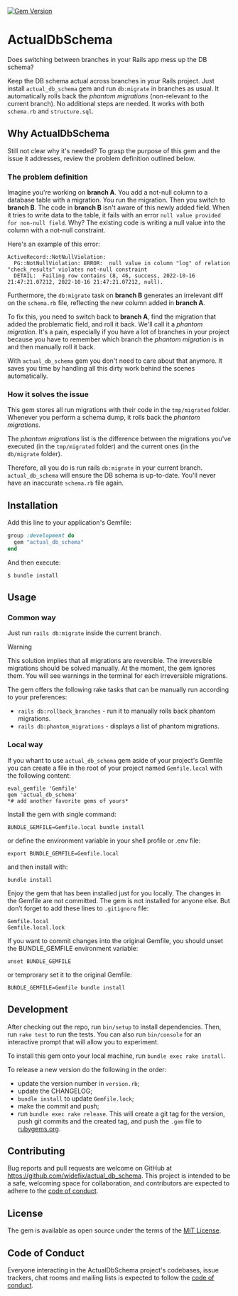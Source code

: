 [![Gem Version](https://badge.fury.io/rb/actual_db_schema.svg)](https://badge.fury.io/rb/actual_db_schema)

# ActualDbSchema

Does switching between branches in your Rails app mess up the DB schema?

Keep the DB schema actual across branches in your Rails project. Just install `actual_db_schema` gem and run `db:migrate` in branches as usual. It automatically rolls back the *phantom migrations* (non-relevant to the current branch). No additional steps are needed. It works with both `schema.rb` and `structure.sql`.

## Why ActualDbSchema

Still not clear why it's needed? To grasp the purpose of this gem and the issue it addresses, review the problem definition outlined below.

### The problem definition

Imagine you're working on **branch A**. You add a not-null column to a database table with a migration. You run the migration. Then you switch to **branch B**. The code in **branch B** isn't aware of this newly added field. When it tries to write data to the table, it fails with an error `null value provided for non-null field`. Why? The existing code is writing a null value into the column with a not-null constraint.

Here's an example of this error:

    ActiveRecord::NotNullViolation:
      PG::NotNullViolation: ERROR:  null value in column "log" of relation "check_results" violates not-null constraint
      DETAIL:  Failing row contains (8, 46, success, 2022-10-16 21:47:21.07212, 2022-10-16 21:47:21.07212, null).

Furthermore, the `db:migrate` task on **branch B** generates an irrelevant diff on the `schema.rb` file, reflecting the new column added in **branch A**.

To fix this, you need to switch back to **branch A**, find the migration that added the problematic field, and roll it back. We'll call it a *phantom migration*. It's a pain, especially if you have a lot of branches in your project because you have to remember which branch the *phantom migration* is in and then manually roll it back.

With `actual_db_schema` gem you don't need to care about that anymore. It saves you time by handling all this dirty work behind the scenes automatically.

### How it solves the issue

This gem stores all run migrations with their code in the `tmp/migrated` folder. Whenever you perform a schema dump, it rolls back the *phantom migrations*.

The *phantom migrations* list is the difference between the migrations you've executed (in the `tmp/migrated` folder) and the current ones (in the `db/migrate` folder).

Therefore, all you do is run rails `db:migrate` in your current branch. `actual_db_schema` will ensure the DB schema is up-to-date. You'll never have an inaccurate `schema.rb` file again.

## Installation

Add this line to your application's Gemfile:

```ruby
group :development do
  gem "actual_db_schema"
end
```

And then execute:

    $ bundle install

## Usage

### Common way

Just run `rails db:migrate` inside the current branch.

> [!WARNING]
> This solution implies that all migrations are reversible. The irreversible migrations should be solved manually. At the moment, the gem ignores them. You will see warnings in the terminal for each irreversible migrations.

The gem offers the following rake tasks that can be manually run according to your preferences:
- `rails db:rollback_branches` - run it to manually rolls back phantom migrations.
- `rails db:phantom_migrations` - displays a list of phantom migrations.

### Local way

If you whant to use `actual_db_schema` gem aside of your project's Gemfile you can create a file in the root of your project named `Gemfile.local` with the following content:

```
eval_gemfile 'Gemfile'
gem 'actual_db_schema'
*# add another favorite gems of yours*
```

Install the gem with single command:

```
BUNDLE_GEMFILE=Gemfile.local bundle install
```

or define the environment variable in your shell profile or .env file:

```
export BUNDLE_GEMFILE=Gemfile.local
```

and then install with:

```
bundle install
```

Enjoy the gem that has been installed just for you locally. The changes in the Gemfile are not committed. The gem is not installed for anyone else. But don’t forget to add these lines to `.gitignore` file:

```
Gemfile.local
Gemfile.local.lock
```

If you want to commit changes into the original Gemfile, you should unset the BUNDLE_GEMFILE environment variable:

```
unset BUNDLE_GEMFILE
```

or temprorary set it to the original Gemfile:

```
BUNDLE_GEMFILE=Gemfile bundle install
```

## Development

After checking out the repo, run `bin/setup` to install dependencies. Then, run `rake test` to run the tests. You can also run `bin/console` for an interactive prompt that will allow you to experiment.

To install this gem onto your local machine, run `bundle exec rake install`.

To release a new version do the following in the order:

- update the version number in `version.rb`;
- update the CHANGELOG;
- `bundle install` to update `Gemfile.lock`;
- make the commit and push;
- run `bundle exec rake release`. This will create a git tag for the version, push git commits and the created tag, and push the `.gem` file to [rubygems.org](https://rubygems.org).

## Contributing

Bug reports and pull requests are welcome on GitHub at https://github.com/widefix/actual_db_schema. This project is intended to be a safe, welcoming space for collaboration, and contributors are expected to adhere to the [code of conduct](https://github.com/widefix/actual_db_schema/blob/master/CODE_OF_CONDUCT.md).

## License

The gem is available as open source under the terms of the [MIT License](https://opensource.org/licenses/MIT).

## Code of Conduct

Everyone interacting in the ActualDbSchema project's codebases, issue trackers, chat rooms and mailing lists is expected to follow the [code of conduct](https://github.com/widefix/actual_db_schema/blob/master/CODE_OF_CONDUCT.md).
